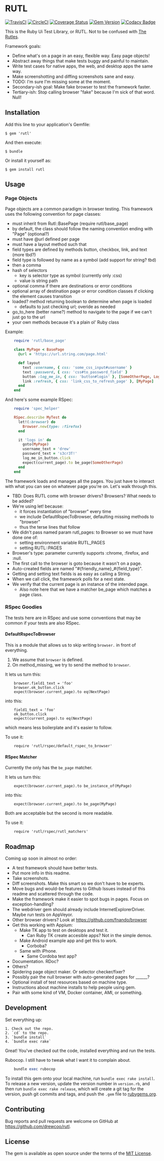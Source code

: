 # RUTL

[![TravisCI](https://api.travis-ci.org/drewcoo/rutl.svg)](https://travis-ci.org/drewcoo/rutl)
[![CircleCI](https://circleci.com/gh/drewcoo/rutl.svg?style=shield)](https://circleci.com/gh/drewcoo/rutl)
[![Coverage Status](https://coveralls.io/repos/github/drewcoo/rutl/badge.svg?branch=master)](https://coveralls.io/github/drewcoo/rutl?branch=master)
[![Gem Version](https://badge.fury.io/rb/rutl.svg)](https://badge.fury.io/rb/rutl)
[![Codacy Badge](https://api.codacy.com/project/badge/Grade/f95d69f6bdd149e697cf63e842f71600)](https://www.codacy.com/app/drewcoo/rutl?utm_source=github.com&amp;utm_medium=referral&amp;utm_content=drewcoo/rutl&amp;utm_campaign=Badge_Grade)

This is the Ruby Ui Test Library, or RUTL. Not to be confused with [The Rutles](https://www.rutles.org/).

Framework goals:
* Define what's on a page in an easy, flexible way. Easy page objects!
* Abstract away things that make tests buggy and painful to maintain.
* Write test cases for native apps, the web, and desktop apps the same way.
* Make screenshotting and diffing screenshots sane and easy.
* TODO: I'm sure I'm missing some at the moment.
* Secondary-ish goal: Make fake browser to test the framework faster.
* Tertiary-ish: Stop calling browser "fake" because I'm sick of that word. Null!


## Installation

Add this line to your application's Gemfile:

    $ gem 'rutl'

And then execute:

    $ bundle

Or install it yourself as:

    $ gem install rutl


## Usage

### Page Objects
Page objects are a common paradigm in browser testing. This framework uses the
following convention for page classes:
* must inherit from Rutl::BasePage (require rutl/base_page)
* by default, the class should follow the naming convention ending with "Page" (optional?)
* must have @url defined per page
* must have a layout method such that
 * field types are defined by methods button, checkbox, link, and text (more tbd?)
 * field type is followed by name as a symbol (add support for string? tbd)
 * then a comma
 * hash of selectors
   * key is selector type as symbol (currently only :css)
   * value is string path
 * optional comma if there are destinations or error conditions
 * optional array of destination page or error condition classes if clicking the element causes transition
* loaded? method returning boolean to determine when page is loaded
  * defaults to just checking url; overide as needed
* go_to_here (better name?) method to navigate to the page if we can't just go to the url
* your own methods because it's a plain ol' Ruby class


 Example:

```ruby
    require 'rutl/base_page'

    class MyPage < BasePage
      @url = 'https://url.string.com/page.html'

      def layout
        text :username, { css: 'some_css_input#username' }
        text :password, { css: 'css#to_password_field' }
        button :log_me_in, { css: 'button#login' }, [SomeOtherPage, LoginFailurePage]
        link :refresh, { css: 'link_css_to_refresh_page' }, [MyPage]
      end
    end
```

And here's some example RSpec:

```ruby
    require 'spec_helper'

    RSpec.describe MyTest do
      let!(:browser) do
        Browser.new(type: :firefox)
      end

      it 'logs in' do
        goto(MyPage)
        username_text = 'drew'
        password_text = 's3cr3T!'
        log_me_in_button.click
        expect(current_page).to be_page(SomeOtherPage)
      end
    end
```

The framework loads and manages all the pages. You just have to interact with
what you can see on whatever page you're on. Let's walk through this.
* TBD: Does RUTL come with browser drivers? Browsers? What needs to be added?
* We're using let! because:
  * it forces instantiation of "browser" every time
  * we include DefaultRspecToBrowser, defaulting missing methods to "browser"
  * thus the terse lines that follow
* We didn't pass named param rutl_pages: to Browser so we must have done one of:
  * setting environment variable RUTL_PAGES
  * setting RUTL::PAGES
* Browser's type: parameter currently supports :chrome, :firefox, and :null.
* The first call to the browser is goto because it wasn't on a page.
* Auto-created fields are named "#{friendly_name}_#{field_type}".
* Getting and setting text fields is as easy as calling a String.
* When we call click, the framework polls for a next state.
* We verify that the current page is an instance of the intended page.
  * Also note here that we have a matcher be_page which matches a page class.

### RSpec Goodies

The tests here are in RSpec and use some conventions that may be common if your tests are also RSpec.

#### DefaultRspecToBrowser
This is a module that allows us to skip writing `browser.` in front of everything.
1. We assume that `browser` is defined.
2. On method_missing, we try to send the method to `browser`.

It lets us turn this:
```
    browser.field1_text = 'foo'
    browser.ok_button.click
    expect(browser.current_page).to eq(NextPage)
```
into this:
```
    field1_text = 'foo'
    ok_button.click
    expect(current_page).to eq(NextPage)
```
which means less boilerplate and it's easier to follow.

To use it:
```
    require 'rutl/rspec/default_rspec_to_browser'
```

#### RSpec Matcher

Currently the only has the `be_page` matcher.

It lets us turn this:
```
    expect(browser.current_page).to be_instance_of(MyPage)
```
into this:
```
    expect(browser.current_page).to be_page(MyPage)
```
Both are acceptable but the second is more readable.

To use it:
```
    require 'rutl/rspec/rutl_matchers'
```


## Roadmap
Coming up soon in almost no order:
* A test framework should have better tests.
* Put more info in this readme.
* Take screenshots.
* Diff screenshots. Make this smart so we don't have to be experts.
* Move bugs and would-be features to Github Issues instead of this readme and scattered through the code.
* Make the framework make it easier to spot bugs in pages. Focus on exception-handling?
* The webdriver gem should already include InternetExplorerDriver. Maybe run tests on AppVeyor.
* Other browser drivers? Look at https://github.com/fnando/browser
* Get this working with Appium:
  * Make TK app to test on desktops and test it.
    * Can Ruby TK create accesible apps? Not in the simple demos.
  * Make Android example app and get this to work.
    * Corboba?
  * Same with iPhone.
    * Same Cordoba test app?
* Documentation. RDoc?
* Others?
* Spidering page object maker. Or selector checker/fixer?
* Possibly pair the null browser with auto-generated pages for ______?
* Optional install of test resources based on machine type.
* Instructions about machine installs to help people using gem.
* Pair with some kind of VM, Docker container, AMI, or something.


## Development

Set everything up:

    1. Check out the repo.
    2. `cd` to the repo.
    3. `bundle install`
    4. `bundle exec rake`

Great! You've checked out the code, installed everything and run the tests.

Rubocop. I still have to tweak what I want it to complain about.
```ruby
    bundle exec rubocop
```

To install this gem onto your local machine, run `bundle exec rake install`. To release a new version, update the version number in `version.rb`, and then run `bundle exec rake release`, which will create a git tag for the version, push git commits and tags, and push the `.gem` file to [rubygems.org](https://rubygems.org).


## Contributing

Bug reports and pull requests are welcome on GitHub at https://github.com/drewcoo/rutl.


## License

The gem is available as open source under the terms of the [MIT License](http://opensource.org/licenses/MIT).
